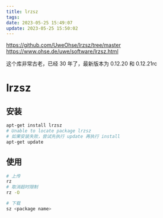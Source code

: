 ```yaml
---
title: lrzsz
tags: 
date: 2023-05-25 15:49:07
update: 2023-05-25 15:50:02
---
```


<https://github.com/UweOhse/lrzsz/tree/master>
https://www.ohse.de/uwe/software/lrzsz.html

这个库非常古老，已经 30 年了，最新版本为 0.12.20 和 0.12.21rc
# lrzsz

## 安装

```sh
apt-get install lrzsz
# Unable to locate package lrzsz
# 如果安装失败，尝试先执行 update 再执行 install
apt-get update
```

## 使用

```sh
# 上传
rz
# 取消超时限制
rz -O

# 下载
sz <package name>
```